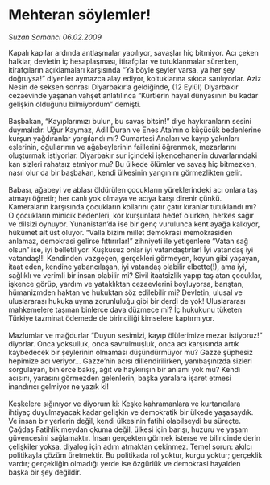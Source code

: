 # Mehteran söylemler!

*Suzan Samancı 06.02.2009*

<div class="taraf_structure_2col_1zq">
<div class="margen_n">



 <p>Kapalı kapılar ardında antlaşmalar yapılıyor, savaşlar hiç bitmiyor. Acı çeken halklar, devletin iç hesaplaşması, itirafçılar ve tutuklanmalar sürerken, itirafçıların açıklamaları karşısında “Ya böyle şeyler varsa, ya her şey doğruysa!” diyenler aymazca alay ediyor, koltuklarına sıkıca sarılıyorlar. Aziz Nesin de seksen sonrası Diyarbakır’a geldiğinde, (12 Eylül) Diyarbakır cezaevinde yaşanan vahşet anlatılınca “Kürtlerin hayal dünyasının bu kadar gelişkin olduğunu bilmiyordum” demişti. <br/><br/>Başbakan, “Kayıplarımızı bulun, bu savaş bitsin!” diye haykıranların sesini duymalıdır. Uğur Kaymaz, Adil Duran ve Enes Ata’nın o küçücük bedenlerine kurşun yağdıranlar yargılandı mı? Cumartesi Anaları ve kayıp yakınları eşlerinin, oğullarının ve ağabeylerinin faillerini öğrenmek, mezarlarını oluşturmak istiyorlar. Diyarbakır sur içindeki işkencehanenin duvarlarındaki kan sizleri rahatsız etmiyor mu? Bu ülkede ölümler ve savaş hiç bitmezken, nasıl olur da bir başbakan, kendi ülkesinin yangınını görmezlikten gelir. <br/><br/>Babası, ağabeyi ve ablası öldürülen çocukların yüreklerindeki acı onlara taş atmayı öğretir; her canlı yok olmaya ve acıya karşı direnir çünkü. Kameraların karşısında çocukların kollarını çatır çatır kıranlar tutuklandı mı? O çocukların minicik bedenleri, kör kurşunlara hedef olurken, herkes sağır ve dilsizi oynuyor. Yunanistan’da ise bir genç vurulunca kent ayağa kalkıyor, hükümet alt üst oluyor. “Valla bizim millet demokrasi memokrasiden anlamaz, demokrasi gelirse fıttırırlar!” zihniyeti ile yetişenlere “Vatan sağ olsun” ise, iyi belletiliyor. Kuşkusuz onlar iyi vatandaştırlar! İyi vatandaş iyi vatandaş!!! Kendinden vazgeçen, gerçekleri görmeyen, koyun gibi yaşayan, itaat eden, kendine yabancılaşan, iyi vatandaş olabilir elbette(!), ama iyi, sağlıklı ve verimli bir insan olabilir mi? Sivil itaatsizlik yapıp taş atan çocuklar, işkence görüp, yardım ve yataklıktan cezaevlerini boyluyorsa, barıştan, hümanizmden haktan ve hukuktan söz edilebilir mi? Devletin, ulusal ve uluslararası hukuka uyma zorunluluğu gibi bir derdi de yok! Uluslararası mahkemelere taşınan binlerce dava düzmece mi? İç hukukunu tüketen Türkiye tazminat ödemede de birinciliği kimselere kaptırmıyor. <br/><br/>Mazlumlar ve mağdurlar “Duyun sesimizi, kayıp ölülerimize mezar istiyoruz!” diyorlar. Onca yoksulluk, onca savrulmuşluk, onca acı karşısında artık kaybedecek bir şeylerinin olmaması düşündürmüyor mu? Gazze şüphesiz hepimize acı veriyor... Gazze’nin acısı dillendirilirken, yanıbaşınızda sizleri sorgulayan, binlerce bakış, ağıt ve haykırışın bir anlamı yok mu? Kendi acısını, yarasını görmezden gelenlerin, başka yaralara işaret etmesi inandırıcı gelmiyor ne yazık ki! <br/><br/>Keşkelere sığınıyor ve diyorum ki: Keşke kahramanlara ve kurtarıcılara ihtiyaç duyulmayacak kadar gelişkin ve demokratik bir ülkede yaşasaydık. Ve insan bir yerlerin değil, kendi ülkesinin fatihi olabilseydi bu süreçte. Çağdaş Fatihlik meydan okuma değil, ülkesi için barışı, huzuru ve yaşam güvencesini sağlamaktır. İnsan gerçekten görmek isterse ve bilincinde derin çelişkiler yoksa, diyalog için adım atmaktan çekinmez. Temel sorun: akılcı politikayla çözüm üretmektir. Bu politikada rol yoktur, kurgu yoktur; gerçeklik vardır; gerçekliğin olmadığı yerde ise özgürlük ve demokrasi hayalden başka bir şey değildir.</p>

<br/>


<div id="taraf_not">
</div>

</div>


</div>
